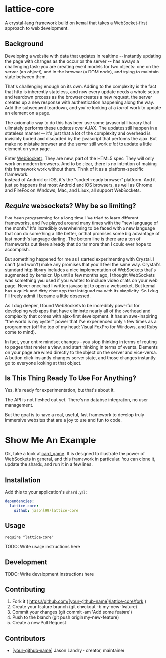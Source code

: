 # lattice-core

A crystal-lang framework build on kemal that takes a WebSocket-first approach to web development.

## Background

Developing a website with data that updates in realtime -- instantly updating the page with changes 
as the occur on the server -- has always a challenging task:  you are creating event models for 
two objects:  one on the server (an object), and in the browser (a DOM node), and trying to 
maintain state between them.

That's challenging enough on its own.  Adding to the complexity is the fact that http is
inherently stateless, and now every update needs a whole setup and teardown process as
the browser creates a new request, the server creates up a new response 
with authentication happening along the way. Add the subsequent teardown, and you're looking 
at a _ton_ of work to update an element on a page.

The axiomatic way to do this has been use some javascript libarary that ulimately performs these
updates over AJAX.  The updates still happen in a stateless manner -- it's just that a lot of the 
complexity and overhead is invisibly buried and discarded by the javascript that performs the ajax.
But make no mistake browser and the server still work _a lot_ to update a little element on your
page.

Enter [WebSockets](https://www.websocket.org/quantum.html).  They are new, part of the HTML5 
spec.  They will only work on modern browsers.  And to be clear, there is no intention of 
making this framework work without them.  Think of it as a platform-specific framework:  
Instead of Android or iOS,  it's the "socket-ready browser" platform.  And it just so happens
that most Android and iOS browsers, as well as Chrome and FireFox on Windows, Mac, and Linux,
all support WebSockets.

## _Require_ websockets?  Why be so limiting?

I've been programming for a long time.  I've tried to learn different frameworks, and I've
played around many times with the "new language of the month."  It's incredibly overwhelming
to be faced with a new language that can do something a litle better, or that promises some
big advantage of last month's language darling.  The bottom line is there are a ton of 
frameworks out there already that do far more than I could ever hope to accomplish.

But something happened for me as I started experimenting with Crystal.  I can't (and won't) 
make any promises that you'll feel the same way.  Crystal's standard http library includes a 
nice implementation of WebSockets that's augmented by kemalcr.  Up until a few months ago, 
I thought WebSockets was something you used if you wanted to include video chats on your 
web page.  Never once had I written javascript to open a websocket.  But kemal has a quick 
and dirty chat app that intrigued me with its simplicity.  So I dug.  I'll freely admit 
I became a little obsessed.

As I dug deeper, I found WebSockets to be incredibly powerful for developing web apps that have
eliminate nearly all of the overhead and complexity that comes with ajax-first development.  It
has an awe-inspiring "the world is my oyster" power that I've experienced only a few times as a 
programmer (off the top of my head: Visual FoxPro for Windows, and Ruby come to mind).

In fact, your entire mindset changes - you stop thinking in terms of routing to 
pages that render a view, and start thinking in terms of events.  Elements on your page
are wired directly to the object on the server and vice-versa.  A button click instantly 
changes server state, and those changes instantly go to everyone looking at that object.

## Is This Thing Ready To Use For Anything?

Yes, it's ready for experimentation, but that's about it.

The API is not fleshed out yet.  There's no databse integration, no user management.

But the goal is to have a real, useful, fast framework to develop truly immersive websites 
that are a joy to use and fun to code. 

# Show Me An Example

Ok, take a look at [card_game](https://github.com/jasonl99/card_game).  It is designed
to illustrate the power of WebSockets in general, and this framework in particular.  You
can clone it, update the shards, and run it in a few lines.


## Installation

Add this to your application's `shard.yml`:

```yaml
dependencies:
  lattice-core:
    github: jasonl99/lattice-core
```

## Usage

```crystal
require "lattice-core"
```

TODO: Write usage instructions here

## Development

TODO: Write development instructions here

## Contributing

1. Fork it ( https://github.com/[your-github-name]/lattice-core/fork )
2. Create your feature branch (git checkout -b my-new-feature)
3. Commit your changes (git commit -am 'Add some feature')
4. Push to the branch (git push origin my-new-feature)
5. Create a new Pull Request

## Contributors

- [[your-github-name]](https://github.com/[your-github-name]) Jason Landry - creator, maintainer
